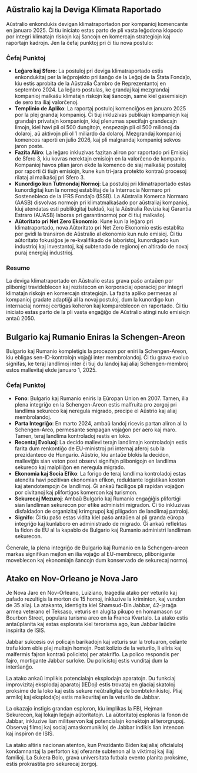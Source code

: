 ## Aŭstralio kaj la Deviga Klimata Raportado

Aŭstralio enkondukis devigan klimatraportadon por kompanioj komencante en januaro 2025. Ĉi tiu iniciato estas parto de pli vasta leĝodona klopodo por integri klimatajn riskojn kaj ŝancojn en komercajn strategiojn kaj raportajn kadrojn. Jen la ĉefaj punktoj pri ĉi tiu nova postulo:

### Ĉefaj Punktoj

- **Leĝaro kaj Sfero**: La postuloj pri deviga klimatraportado estis enkondukitaj per la leĝprojekto pri ŝanĝo de la Leĝoj de la Ŝtata Fondaĵo, kiu estis aprobita de la Aŭstralia Ĉambro de Reprezentantoj en septembro 2024. La leĝaro postulas, ke grandaj kaj mezgrandaj kompanioj malkaŝu klimatajn riskojn kaj ŝancojn, same kiel gasemisiojn de sero tra iliaj valorĉenoj.
- **Templinio de Apliko**: La raportaj postuloj komenciĝos en januaro 2025 por la plej grandaj kompanioj. Ĉi tiuj inkluzivas publikajn kompaniojn kaj grandajn privatajn kompaniojn, kiuj plenumas specifajn grandecajn limojn, kiel havi pli ol 500 dungitojn, enspezojn pli ol 500 milionoj da dolaroj, aŭ aktivojn pli ol 1 miliardo da dolaroj. Mezgrandaj kompanioj komencos raporti en julio 2026, kaj pli malgrandaj kompanioj sekvos jaron poste.
- **Fazita Aliro**: La leĝaro inkluzivas fazitan aliron por raportado pri Emisioj de Sfero 3, kiu kovras nerektajn emisiojn en la valorĉeno de kompanio. Kompanioj havos plian jaron ekde la komenco de siaj malkaŝaj postuloj por raporti ĉi tiujn emisiojn, kune kun tri-jara protekto kontraŭ procesoj rilataj al malkaŝoj pri Sfero 3.
- **Kunordigo kun Tutmondaj Normoj**: La postuloj pri klimatraportado estas kunordigitaj kun la normoj establitaj de la Internacia Normaro pri Sostenebleco de la IFRS Fondaĵo (ISSB). La Aŭstralia Komerca Normaro (AASB) disvolvas normojn pri klimatmalkaŝado por aŭstraliaj kompanioj, kiuj atendatas esti publikigitaj baldaŭ, kaj la Aŭstralia Revizia kaj Garantia Estraro (AUASB) laboras pri garantinormoj por ĉi tiuj malkaŝoj.
- **Aŭtoritato pri Net Zero Ekonomio**: Kune kun la leĝaro pri klimatraportado, nova Aŭtoritato pri Net Zero Ekonomio estis establita por gvidi la transiron de Aŭstralio al ekonomio kun nulo emisioj. Ĉi tiu aŭtoritato fokusiĝos je re-kvalifikado de laboristoj, kunordigado kun industrioj kaj investantoj, kaj subtenado de regionoj en altirado de novaj puraj energiaj industrioj.

### Resumo

La deviga klimatraportado en Aŭstralio estas grava paŝo antaŭen por plibonigi travideblecon kaj rezistecon en korporaciaj operacioj per integri klimatajn riskojn en komercajn strategiojn. La fazita apliko permesas al kompanioj gradate adaptiĝi al la novaj postuloj, dum la kunordigo kun internaciaj normoj certigas koheron kaj kompareblecon en raportado. Ĉi tiu iniciato estas parto de la pli vasta engaĝiĝo de Aŭstralio atingi nulo emisiojn antaŭ 2050.

## Bulgario kaj Rumanio Eniras la Schengen-Areon

Bulgario kaj Rumanio kompletigis la procezon por eniri la Schengen-Areon, kiu ebligas sen-ID-kontrolojn vojaĝi inter membrolandoj. Ĉi tiu grava evoluo signifas, ke teraj landlimoj inter ĉi tiuj du landoj kaj aliaj Schengen-membroj estos mallevitaj ekde januaro 1, 2025.

### Ĉefaj Punktoj

- **Fono**: Bulgario kaj Rumanio eniris la Eŭropan Union en 2007. Tamen, ilia plena integriĝo en la Schengen-Areon estis malfruita pro zorgoj pri landlima sekureco kaj neregula migrado, precipe el Aŭstrio kaj aliaj membrolandoj.
- **Parta Integriĝo**: En marto 2024, ambaŭ landoj ricevis partan aliron al la Schengen-Areo, permesante senpagan vojaĝon per aero kaj maro. Tamen, teraj landlima kontroladoj restis en loko.
- **Recentaj Evoluoj**: La decido mallevi terajn landlimajn kontroladojn estis farita dum renkontiĝo de EU-ministroj pri internaj aferoj sub la prezidanteco de Hungario. Aŭstrio, kiu antaŭe blokis la decidon, malleviĝis sian veton post observi signifajn plibonigojn en landlima sekureco kaj malpliiĝon en neregula migrado.
- **Ekonomia kaj Socia Efiko**: La forigo de teraj landlima kontroladoj estas atendita havi pozitivan ekonomian efikon, reduktante logistikan koston kaj atendotempojn ĉe landlimoj. Ĝi ankaŭ faciligos pli rapidan vojaĝon por civitanoj kaj plifortigos komercon kaj turismon.
- **Sekurecaj Mezuroj**: Ambaŭ Bulgario kaj Rumanio engaĝiĝis plifortigi sian landliman sekurecon por efike administri migradon. Ĉi tio inkluzivas disfaldadon de organizitaj krimgrupoj kaj pliigadon de landlimaj patroloj.
- **Signifo**: Ĉi tiu paŝo estas vidita kiel paŝo antaŭen al pli granda eŭropa integriĝo kaj kunlaboro en administrado de migrado. Ĝi ankaŭ reflektas la fidon de EU al la kapablo de Bulgario kaj Rumanio administri landliman sekurecon.

Ĝenerale, la plena integriĝo de Bulgario kaj Rumanio en la Schengen-areon markas signifikan mejlon en ilia vojaĝo al EU-membreco, plibonigante moveblecon kaj ekonomiajn ŝancojn dum konservado de sekurecaj normoj.

## Atako en Nov-Orleano je Nova Jaro

Je Nova Jaro en Nov-Orleano, Luiziano, tragedia atako per veturilo kaj pafado rezultigis la morton de 15 homoj, inkluzive la kriminton, kaj vundon de 35 aliaj. La atakanto, identigita kiel Shamsud-Din Jabbar, 42-jaraĝa armea veterano el Teksaso, veturis en alugita pikupo en homamason sur Bourbon Street, populara turisma areo en la Franca Kvartalo. La atako estis antaŭplanita kaj estas esplorata kiel terorisma ago, kun Jabbar laŭdire inspirita de ISIS.

Jabbar sukcesis ovi policajn barikadojn kaj veturis sur la trotuaron, celante trafu kiom eble plej multajn homojn. Post kolizio de la veturilo, li eliris kaj malfermis fajron kontraŭ policistoj per atakriflo. La polico respondis per fajro, mortigante Jabbar surloke. Du policistoj estis vunditaj dum la interŝanĝo.

La atako ankaŭ implikis potencialajn eksplodajn aparatojn. Du funkciaj improvizitaj eksplodaj aparatoj (IEDoj) estis trovataj en glaciaj skatoloj proksime de la loko kaj estis sekure neŭtraligitaj de bombteknikistoj. Pliaj armiloj kaj eksplodaĵoj estis malkovritaj en la veturilo de Jabbar.

La okazaĵo instigis grandan esploron, kiu implikas la FBI, Hejman Sekurecon, kaj lokajn leĝajn aŭtoritatojn. La aŭtoritatoj esploras la fonon de Jabbar, inkluzive lian militservon kaj potencialajn konektojn al terorgrupoj. Observaj filmoj kaj sociaj amaskomunikiloj de Jabbar indikis lian intencon kaj inspiron de ISIS.

La atako altiris nacionan atenton, kun Prezidanto Biden kaj aliaj oficialuloj kondamnantaj la perforton kaj oferante subtenon al la viktimoj kaj iliaj familioj. La Sukera Bolo, grava universitata futbala evento planita proksime, estis prokrastita pro sekurecaj zorgoj.
